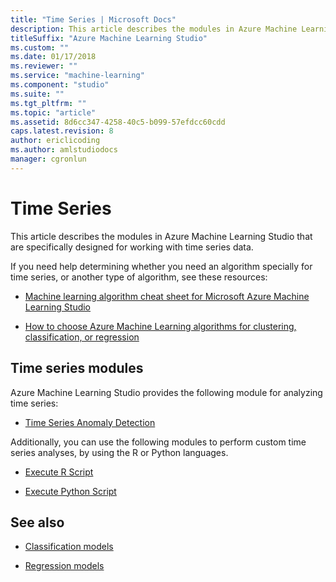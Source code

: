 ```yaml
---
title: "Time Series | Microsoft Docs"
description: This article describes the modules in Azure Machine Learning Studio that are specifically designed for working with time series data.
titleSuffix: "Azure Machine Learning Studio"
ms.custom: ""
ms.date: 01/17/2018
ms.reviewer: ""
ms.service: "machine-learning"
ms.component: "studio"
ms.suite: ""
ms.tgt_pltfrm: ""
ms.topic: "article"
ms.assetid: 8d6cc347-4258-40c5-b099-57efdcc60cdd
caps.latest.revision: 8
author: ericlicoding
ms.author: amlstudiodocs
manager: cgronlun
---
```

# Time Series

This article describes the modules in Azure Machine Learning Studio that are specifically designed for working with time series data.

If you need help determining whether you need an algorithm specially for time series, or another type of algorithm, see these resources:

- [Machine learning algorithm cheat sheet for Microsoft Azure Machine Learning Studio](https://azure.microsoft.com/documentation/articles/machine-learning-algorithm-cheat-sheet/)

- [How to choose Azure Machine Learning algorithms for clustering, classification, or regression](https://azure.microsoft.com/documentation/articles/machine-learning-algorithm-choice/)

## Time series modules

Azure Machine Learning Studio provides the following module for analyzing time series:

- [Time Series Anomaly Detection](time-series-anomaly-detection.md)

Additionally, you can use the following modules to perform custom time series analyses, by using the R or Python languages.

- [Execute R Script](execute-r-script.md)

- [Execute Python Script](execute-python-script.md) 

## See also

- [Classification models](machine-learning-initialize-model-classification.md)

- [Regression models](machine-learning-initialize-model-regression.md)
